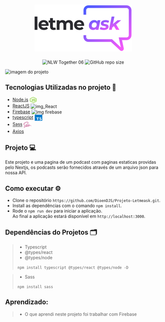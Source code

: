 <h1 align="center"><img src="./public/logo.svg"></h1>

<p align="center">
    <img src="https://img.shields.io/static/v1?label=NLW/Together&message=06&color=8257E5&labelColor=000000" alt="NLW Together 06">
    <img alt="GitHub repo size" src="https://img.shields.io/github/repo-size/DioenDJS/Projeto-Letmeask" >
</p>

<img src="NLW05.png" alt="imagem do projeto">

## Tecnologias Utilizadas no projeto :construction:

- [Node.js](https://nodejs.org/en/) <img align="center" alt="img nodejs" height="20" width="25" src="https://raw.githubusercontent.com/devicons/devicon/master/icons/nodejs/nodejs-original.svg" style="max-width:100%;" />
- [ReactJS](https://pt-br.reactjs.org/) <img align="center" alt="img_React" height="20" width="25" src="https://cdn.jsdelivr.net/gh/devicons/devicon/icons/react/react-original.svg" style="max-width:100%;" />
- [Firebase](https://console.firebase.google.com) <img align="center" alt="img firebase" height="20" width="25" src="https://cdn.jsdelivr.net/gh/devicons/devicon/icons/firebase/firebase-plain-wordmark.svg" style="max-width:100%;" />
- [typescript](https://www.typescriptlang.org/) <img align="center" alt="img typescript" height="20" width="25" src="https://raw.githubusercontent.com/devicons/devicon/master/icons/typescript/typescript-original.svg" style="max-width:100%;" />
- [Sass](https://sass-lang.com/) <img align="center" alt="img Sass" height="25" width="25" src="https://raw.githubusercontent.com/devicons/devicon/master/icons/sass/sass-original.svg" style="max-width:100%;" />
- [Axios](https://github.com/axios/axios) 


## Projeto :computer:

Este projeto e uma pagina de um podcast com paginas estaticas providas pelo Nextjs,
os podcasts serão fornecidos através de um arquivo json para nossa API.

## Como executar :gear:

- Clone o repositório `https://github.com/DioenDJS/Projeto-Letmeask.git`.
- Install as dependências com o comando `npm install`.
- Rode o `npm run dev` para iniciar a aplicação.<br />
Ao final a aplicação estará disponível em `http://localhost:3000`.

## Dependências do Projetos :card_index_dividers:

> - Typescript 
> - @types/react 
> - @types/node 
>
> ```npm install typescript @types/react @types/node -D```

> - Sass 
>
> ``npm install sass``




## Aprendizado:
> - O que aprendi neste projeto foi trabalhar com Firebase
